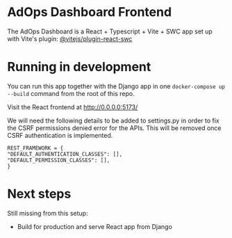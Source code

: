 # AdOps Dashboard Frontend

The AdOps Dashboard is a React + Typescript + Vite + SWC app set up with Vite's plugin: [@vitejs/plugin-react-swc](https://github.com/vitejs/vite-plugin-react-swc)

# Running in development

You can run this app together with the Django app in one `docker-compose up --build` command from the root of this repo.

Visit the React frontend at http://0.0.0.0:5173/

We will need the following details to be added to settings.py in order to fix the CSRF permissions denied error for the APIs. This will be removed once CSRF authentication is implemented.

```
REST_FRAMEWORK = {
"DEFAULT_AUTHENTICATION_CLASSES": [],
"DEFAULT_PERMISSION_CLASSES": [],
}
```

# Next steps

Still missing from this setup:

- Build for production and serve React app from Django
